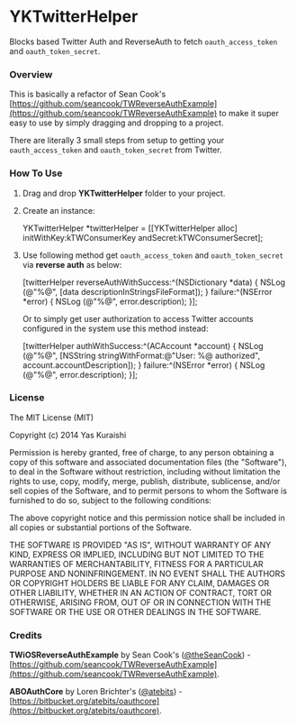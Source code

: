 YKTwitterHelper
===============

Blocks based Twitter Auth and ReverseAuth to fetch `oauth_access_token` and `oauth_token_secret`. 

### Overview

This is basically a refactor of Sean Cook's [https://github.com/seancook/TWReverseAuthExample](https://github.com/seancook/TWReverseAuthExample) to make it super easy to use by simply dragging and dropping to a project. 

There are literally 3 small steps from setup to getting your `oauth_access_token` and `oauth_token_secret` from Twitter.

### How To Use

1) Drag and drop **YKTwitterHelper** folder to your project.

2) Create an instance: 
    
    YKTwitterHelper *twitterHelper = [[YKTwitterHelper alloc] initWithKey:kTWConsumerKey 
    															andSecret:kTWConsumerSecret];
    											
3) Use following method get `oauth_access_token` and `oauth_token_secret` via **reverse auth** as below:

	[twitterHelper reverseAuthWithSuccess:^(NSDictionary *data) {
        NSLog (@"%@", [data descriptionInStringsFileFormat]);
    } failure:^(NSError *error) {
        NSLog (@"%@", error.description);
    }];

   Or to simply get user authorization to access Twitter accounts configured in the system use this method instead:

	[twitterHelper authWithSuccess:^(ACAccount *account) {
		NSLog (@"%@", [NSString stringWithFormat:@"User: %@ authorized", account.accountDescription]);
	} failure:^(NSError *error) {
        NSLog (@"%@", error.description);
    }];
    

###  License

The MIT License (MIT)

Copyright (c) 2014 Yas Kuraishi

Permission is hereby granted, free of charge, to any person obtaining a copy
of this software and associated documentation files (the "Software"), to deal
in the Software without restriction, including without limitation the rights
to use, copy, modify, merge, publish, distribute, sublicense, and/or sell
copies of the Software, and to permit persons to whom the Software is
furnished to do so, subject to the following conditions:

The above copyright notice and this permission notice shall be included in all
copies or substantial portions of the Software.

THE SOFTWARE IS PROVIDED "AS IS", WITHOUT WARRANTY OF ANY KIND, EXPRESS OR
IMPLIED, INCLUDING BUT NOT LIMITED TO THE WARRANTIES OF MERCHANTABILITY,
FITNESS FOR A PARTICULAR PURPOSE AND NONINFRINGEMENT. IN NO EVENT SHALL THE
AUTHORS OR COPYRIGHT HOLDERS BE LIABLE FOR ANY CLAIM, DAMAGES OR OTHER
LIABILITY, WHETHER IN AN ACTION OF CONTRACT, TORT OR OTHERWISE, ARISING FROM,
OUT OF OR IN CONNECTION WITH THE SOFTWARE OR THE USE OR OTHER DEALINGS IN THE
SOFTWARE.

### Credits

**TWiOSReverseAuthExample** by Sean Cook's ([@theSeanCook](http://twitter.com/theSeanCook)) - [https://github.com/seancook/TWReverseAuthExample](https://github.com/seancook/TWReverseAuthExample).

**ABOAuthCore** by Loren Brichter's ([@atebits](http://twitter.com/lorenb)) - [https://bitbucket.org/atebits/oauthcore](https://bitbucket.org/atebits/oauthcore).

